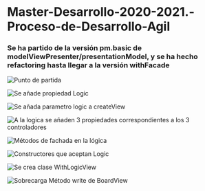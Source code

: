 # Master-Desarrollo-2020-2021.-Proceso-de-Desarrollo-Agil

### Se ha partido de la versión pm.basic de modelViewPresenter/presentationModel, y se ha hecho refactoring hasta llegar a la versión withFacade

![Punto de partida](https://www.plantuml.com/plantuml/svg/VP71QiCm38RlUWh1Bkr6_01Xb48FkuOjxEuweXYSkDZEniZwxajSZ3B7syLrzKc_Vlyv-Y1T67i347GmXCqu18iTuNMkwquAR7fnbbuh07dsmKaLK1dfFRPQjLArbd02H7oO4hyfHpBGkwRFtRx6vJSsN8tysktX1X058i29_v_iuAsXjUul69mrXjnztTE5miaQwtRAMjVfGGQQbyNICiKgpzzLjT5UDpnMrG5VP4yrNkOp8z5cZH_pcPEt9JmsbkDcVk_Vz9NysDEA0z-Zvrm-vxb-ZlzTa9uCi4bTY4EAAtuwM4vECPLNToo4aVFSROvBRhc3uyvtSzHRmhgHGH8e6quQ9RUiKZRBmqBSXyd5dNmjoHvfwCRU_000)

![Se añade propiedad Logic](https://www.plantuml.com/plantuml/svg/TP6nQiCm48PtFSL1bwJ5XgwXX426BXrA4x9Vv2EeoBuWoIrfceVgC_J5QiiOYRExoEVxfF__TThuW2wqjLKgc6093eybx0ZmzmShWhFZiw4AAx1yCXeGzaRlKU-Pu0AUm3H66xJc2y6tmCTt2WpK05dGtFZWMXtOAON7haOTG5lqFbEvAW2ukuxyfXrXe8EXpyLo1VqtRZXRl2oMwgPK58W0hkb_svcnfLmtmPS-kzWT75jBRl1_E57OicMtqCokCWq6wjnZgp-LP9--Ys9Ybl7xebWFVafsdx6c5PowLP1ucHLyTAiak_vrKbg9NorU_gTlvDkQCgvI7IyYvIMN-X9F3OP9ZxVD3VEcVAkoN8ypZG-k-dMmoDjP3NF3aLoc5tYQFj-HnY-zq-Yd9Eb6faQ1-S23ndpQf38VDXqko-4mkUYPoZbPjQ6cQclx1m00)

![Se añada parametro logic a createView](https://www.plantuml.com/plantuml/svg/TPB1IWCn48RlUOe1BwsoU_1Of5HwyE91jFG-faDPo6vAabLaxSFu23v3NypDXcN2D5v2Eb_c_sV-xiO7TA5lZGfDC0Jx-neUBxzui712T_bfAJWBp_ROQ43GZZ3Glg5FfV3T1uSwW3ReFUmQlKEzimI30e2ROUPdRbea7HFFvGfYQNfxClYrMAgpKaah0XZuzzPstXhABHXEck9rSDOOSccKkoE5hJNMBRIrxj1q66XqdqgnYsKVlglgoYpZjrMrJdvALf-mfHKSnrEIkCmAFiPJahSOFKyhySkOol_qbNpVKiOLtzCYGbvoeIznmI0bFM-R6-P5-L_LzNhED7quyKmMUJcxGo4SoSNq0fVZuHSSl_JcwAy9wwP5Pe7om4cZF2shb8VbvhfEpUGcJxwMP3VK7VhM_040)

![A la logica se añaden 3 propiedades correspondientes a los 3 controladores](https://www.plantuml.com/plantuml/svg/VP71IWCn48RlynG3NbfbU-cjIAdquCM3QEazpGuba4sM95LaxGDvz1dwOYODIvOnUWd9V9D__fdP-21SE7KQ8AYW2VVB1JwW5gZjKKc1GNG7TVaow0aZ5fTlqPA92HwNs3lRAsfZnAEqpf7lhMaLcH03II8bIMk2irgqDd8440SVd901PHJnk5Do9-JE4Ww0Y3V3oC_IaGYqL_G-UqfcigNv2bFecjjhyJ6RmnaWQoM0GtblhV5MqxH4WLbpcfsDQdBPojsHmjPgwsRIMjSg8mB5wjTG-bLaxp-RvbUn2RzjcdMk1ppwA3fQuJ6UdAHcLlWMJqvUqywAMuwVurJ-fY_aJnrDE9HxReJ9SyxrEVwtmDWoG1u_UzVxAuZNBgHQbcr_iLYFMqh31KZdkBmIdjonPeTpFW-6QyPAHccOrouDrqdMpOsC0dN3MQFkjgZKpPRFQNhfGIuzeLnhih0Xqvuw_GC0)

![Métodos de fachada en la lógica](https://www.plantuml.com/plantuml/svg/VLDDRnCn4BtxLup49O5cJvmYLBMWYWke5Qnw7xpJOE5THsDle0hzGVmE_XZ-IEFLoFHYpRxdUU-DxRto0JdCerN114jm_xQ3cmaiWdKxen6q6yn3B4Rd8-HX_Fidk24M0y43wkyu8EoH4UuiFX9_S5DWPotn1NnDqXM0H_X2VXwfGahXDnyOTG1jqNleZUvHzuxWg03WrV6PVz9C6EZUqC_LfvIiv5jl8K5vxpu6MAtLar95An5mhD_HrZjBIujAPirY-cP7CRLrlDBEyM0c3BJE139TMzkx7pJvs-czGnvMXJ7-B7j29leLIfdqhdKm1ogg1TpF8Gj9axJxxiJTC3TIZEv0fTMnsPdf0W9ox3gttsRuSzmcL8HDdzl4lfOcawUmFDfwWoySsHOobBhgcR_xlTc0l8a5_tgpkIoNeIJw4KVQmYwkaaatlOL3N0KZdw2aqvlzBzjuhRKkWqXvoGjzIRzey3ooKlauv7Txlaf9xyeqRSMlqNMNS0Bp_wNIMa8luKKDhJYI5vaatGfMTzI1fNSTkCqKtJB8MQ0Pk6YqqrQLTjZQt7MbcJXxrh8bUqNJC8_s7m00)

![Constructores que aceptan Logic](https://www.plantuml.com/plantuml/svg/VLH1RrCn3BxdLrZYqiBQ6vSAJHiLuWBQ1DNkMMfLWRoaE7c5gUo_qyHh_MI5NIBd--pFdrFttUHYgOn3CARu4X0UtYzXJMY7b66Cu5BCXKPN4a56DyQj9Py08wnFJ0huuF7t5V3vlMfnU1_iaqH8DOOd-8Pv7B1TzfOi_1eHhCDzmLYxfSSVM19i4O855sn6-99stXbZ7tCXwqf3CsoysrYtIGX70m1lZcV-sH7QqZhCMYc4UivNpMBBtPyCpURcsHZMQcwESkV1SDf2IDPiJT_jiAnJI3HpAT7MHrjmtWXBU1l29lt4cE_YnsHfEsF6vuli2nBnJ-6mwjswuW_8gWpknzA4T9EQVV_2VIBgk1ZI0RaqaT_vU0N5qgdgKdxNuA-SrbNXl4qhKtazJSACTPZfKnPA8I2zycGhQ52jaZV_y7UnqBy4JlYtYyNrUJSK-jaEk8BTwTHC_QLNS3YTYk7D5RUQhZlyVvQNUi8RYNaG9QzvfQ_frnkSHpQ6TrFVk_C99Rqrqssh_XhBvVNqGs1CFTdq59x4qB6ZUEL9qtrZaY43wzuoS9zXNHxa8j0rp1fzjwBIDol5zVNaysWaxCbEMTbzCS-0s1QG6ogCRMdKc1kCst48_m00)

![Se crea clase WithLogicView](https://www.plantuml.com/plantuml/svg/VPD1RrCn3CVl-HIMk7JGziYXGjD6XRY0Da4rpk7LAX5vyPJa5QRI3yDduCQrNup6wUetA-nIEVxPVzlFxbNADkQXzoQxx17kNizXIJt1dSCVK_XSQ3LllNqG2sEnuG4-OHfwv4UcDIN0b0-_0zX4dRF5OS5Ry8S_6zVPAII4BgA58LZel2rFwWz_0tnn-Ti7EWOLBMFirvIZxJ879LYvRcMx5I7i302ys3toVL7BtC24qy6Ntui5Jy2nzyT-9nTcRmnhCO2Tl9SK4daSbn38chNegmtc9NcAauuehbsm6IyOs8ZNtg_eEuPq4zwIZUj99IwTPK-UW3ypcwnttMMtnQfQdVT3PY5LXADlJ-nTZ8qkUjfYJQNeDYvC8Tjup3gdtx3xOmrhgt3SYjDKN4ipOi8opFXJvaZUOtpcaos0NMQlj_pq1awR7YsrP3mDcSqkWL_A_-RNR7Q-s0QJmsv1kUaMbVDlKVORkILswWiRyPSoWlQ-jpqkO6Dx7Sz55h0z_ch2SyaM5ERU_q_ht2DknEP1jBpcMb_XvmiyZcnCNRbwj-SJf6iBQPNLV_dv_19Ephf1sUZOFRAXrOxYgYU5sur9X0oiQyl0JJ8-O7CMQ3PSDThTYagxMKakNs_qjn2p9Nk5OJtq_Xy0)

![Sobrecarga Método write de BoardView](https://www.plantuml.com/plantuml/svg/VPJFRXCn4CRlVegHk2JGv8eKeQgbGbn0hM1Lpeup2XRUTHXxKwhG1-8vU37OSTDnHqvlw_bvlc_-EBb8sL8U-s1CzZaWtBvTmljeQNFhyGuIGefhGaoE_1eXZT3__PFZ9i8T-OndiBDauUU8O1tkCaAm4EBMEskCNQTCrcLmmQO4dNUTTLr4E1W0U7KuyWT7Q3DEXhDFKsvHcAzW2l7TNR3tixbvC8Qr6C11pbTnI35WRI6mQBBfcotcgnWYpLoCjF63pJXdO0alG-ZY3npIzS0Jc1NYqvFiOsJ0Nva_MU_IPR_7ebg2kp6pa3BXspUFx0DHeue-xh6aHl9RFvn1jlG_wodzciEV-PfMgMqwJbFtMfg42QTcwb5cYY4WlJ2o5N1eob9R_kRpTnvuMH5lhrgg-CWZApRydcPVf-Se9Smhn2fSw7EFnU8S-AJYxtul5d0JxFrqQZ7sEWM_O1fxhAcMHJf5EMxaCN9GFz6AlvOMTFIZxN45Mzlh-sooWlrafOYQeS9S-sbQ-gwuaMzkHCjhhlKrVj7WsB8nF0vzRlSdIBmrQTZgXS1oUNxSKjcWRBGELz_GAaTpLPF6hSBaXZIilQNX9gaVi661amKNZNQrej8kLfAdwLK_2_bio4f5d2V_1SPSuB0P-_0F)
